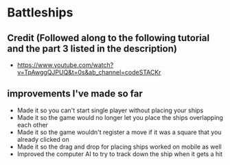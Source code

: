 # Battleships

## Credit (Followed along to the following tutorial and the part 3 listed in the description)
* https://www.youtube.com/watch?v=TpAwggQJPUQ&t=0s&ab_channel=codeSTACKr

## improvements I've made so far
* Made it so you can't start single player without placing your ships
* Made it so the game would no longer let you place the ships overlapping each other
* Made it so the game wouldn't register a move if it was a square that you already clicked on
* Made it so the drag and drop for placing ships worked on mobile as well
* Improved the computer AI to try to track down the ship when it gets a hit
